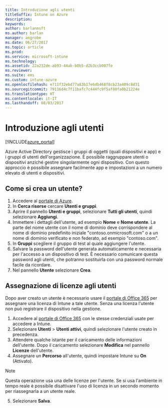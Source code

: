 ```yaml
---
title: Introduzione agli utenti
titleSuffix: Intune on Azure
description: 
keywords: 
author: barlanmsft
ms.author: barlan
manager: angrobe
ms.date: 06/27/2017
ms.topic: article
ms.prod: 
ms.service: microsoft-intune
ms.technology: 
ms.assetid: 22a232de-ab93-44ab-b0b5-d2b3ccb007fe
ms.reviewer: 
ms.suite: ems
ms.custom: intune-azure
ms.openlocfilehash: e711f32ebd77a83b17e6db468f8cb23a409c8d31
ms.sourcegitcommit: 79116d4c7f11bafc7c444fc9f5af80fa0b21224e
ms.translationtype: HT
ms.contentlocale: it-IT
ms.lasthandoff: 08/03/2017
---
```

# <a name="get-started-with-users"></a>Introduzione agli utenti

[!INCLUDE[azure_portal](./includes/azure_portal.md)]

Azure Active Directory gestisce i gruppi di oggetti (quali dispositivi e app) e i gruppi di utenti dell'organizzazione. È possibile raggruppare utenti o dispositivi anziché gestire singolarmente ogni dispositivo. Con questo approccio è possibile assegnare facilmente app e impostazioni a un numero elevato di utenti e dispositivi.

## <a name="how-do-i-create-a-user"></a>Come si crea un utente?

1. Accedere al [portale di Azure](https://portal.azure.com).
2. In **Cerca risorse** cercare **Utenti e gruppi**.
3. Aprire il pannello **Utenti e gruppi**, selezionare **Tutti gli utenti**, quindi selezionare **Aggiungi**.
4. Immettere i dettagli dell'utente, ad esempio **Nome** e **Nome utente**. La parte del nome utente con il nome di dominio deve corrispondere al nome di dominio predefinito iniziale "contoso.onmicrosoft.com" o a un nome di dominio verificato e non federato, ad esempio "contoso.com".
5. In **Gruppi** scegliere il gruppo di test al quale aggiungere l'utente.
6. Salvare la password dell'utente generata automaticamente e necessaria per l'accesso a un dispositivo di test. È necessario comunicare questa password agli utenti, che potranno sostituirla con una password normale facile da ricordare.
7. Nel pannello **Utente** selezionare **Crea**.

## <a name="assigning-licenses-to-users"></a>Assegnazione di licenze agli utenti

Dopo aver creato un utente è necessario usare il [portale di Office 365](http://go.microsoft.com/fwlink/p/?LinkId=698854) per assegnare una licenza di Intune a tale utente. Senza una licenza l'utente non può registrare il dispositivo nella gestione.

1. Accedere al [portale di Office 365](http://go.microsoft.com/fwlink/p/?LinkId=698854) con le stesse credenziali usate per accedere a Intune.
2. Selezionare **Utenti** > **Utenti attivi**, quindi selezionare l'utente creato in precedenza.
3. Attendere qualche istante per il caricamento delle informazioni dell'utente. Dopo il caricamento selezionare **Modifica** nel pannello **Licenze** dell'utente.
4. Assegnare un **Percorso** all'utente, quindi impostare Intune su **On** (Attivato).

 > [!NOTE]
 > Questa operazione usa una delle licenze per l'utente. Se si usa l'ambiente in tempo reale è possibile disattivare l'uso di licenza in un secondo momento per riassegnarla a un utente reale.

5. Selezionare **Salva**.

